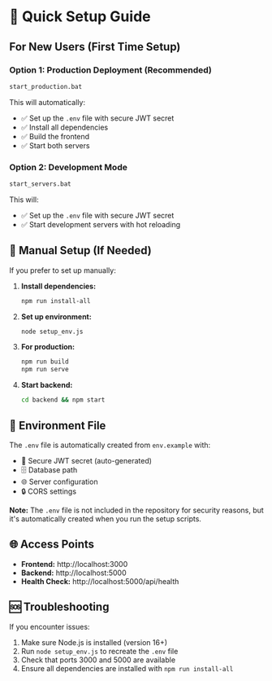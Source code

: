 # 🚀 Quick Setup Guide

## For New Users (First Time Setup)

### Option 1: Production Deployment (Recommended)
```bash
start_production.bat
```
This will automatically:
- ✅ Set up the `.env` file with secure JWT secret
- ✅ Install all dependencies
- ✅ Build the frontend
- ✅ Start both servers

### Option 2: Development Mode
```bash
start_servers.bat
```
This will:
- ✅ Set up the `.env` file with secure JWT secret
- ✅ Start development servers with hot reloading

## 🔧 Manual Setup (If Needed)

If you prefer to set up manually:

1. **Install dependencies:**
   ```bash
   npm run install-all
   ```

2. **Set up environment:**
   ```bash
   node setup_env.js
   ```

3. **For production:**
   ```bash
   npm run build
   npm run serve
   ```

4. **Start backend:**
   ```bash
   cd backend && npm start
   ```

## 📁 Environment File

The `.env` file is automatically created from `env.example` with:
- 🔐 Secure JWT secret (auto-generated)
- 🗄️ Database path
- 🌐 Server configuration
- 🔒 CORS settings

**Note:** The `.env` file is not included in the repository for security reasons, but it's automatically created when you run the setup scripts.

## 🌐 Access Points

- **Frontend:** http://localhost:3000
- **Backend:** http://localhost:5000
- **Health Check:** http://localhost:5000/api/health

## 🆘 Troubleshooting

If you encounter issues:
1. Make sure Node.js is installed (version 16+)
2. Run `node setup_env.js` to recreate the `.env` file
3. Check that ports 3000 and 5000 are available
4. Ensure all dependencies are installed with `npm run install-all`
